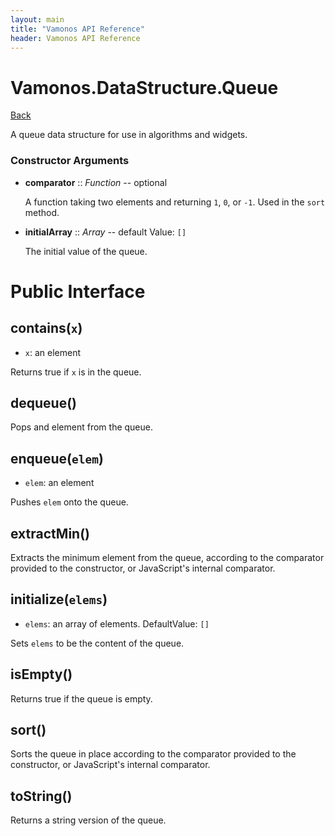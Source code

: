 ```yaml
---
layout: main
title: "Vamonos API Reference"
header: Vamonos API Reference
---
```



Vamonos.DataStructure.Queue
===========================

[Back](index.html)

A queue data structure for use in algorithms and widgets.


### Constructor Arguments

 * **comparator** :: *Function* -- optional

    A function taking two elements and returning `1`, `0`, or `-1`. Used in the `sort` method.



 * **initialArray** :: *Array* -- default Value: `[]`

    The initial value of the queue.




Public Interface
================

## **contains**(`x`)
 * `x`: an element

Returns true if `x` is in the queue.

## **dequeue**()
Pops and element from the queue.

## **enqueue**(`elem`)
 * `elem`: an element

Pushes `elem` onto the queue.

## **extractMin**()
Extracts the minimum element from the queue, according to the comparator provided to the constructor, or JavaScript's internal comparator.

## **initialize**(`elems`)
 * `elems`: an array of elements. DefaultValue: `[]`

Sets `elems` to be the content of the queue.

## **isEmpty**()
Returns true if the queue is empty.

## **sort**()
Sorts the queue in place according to the comparator provided to the constructor, or JavaScript's internal comparator.

## **toString**()
Returns a string version of the queue.

